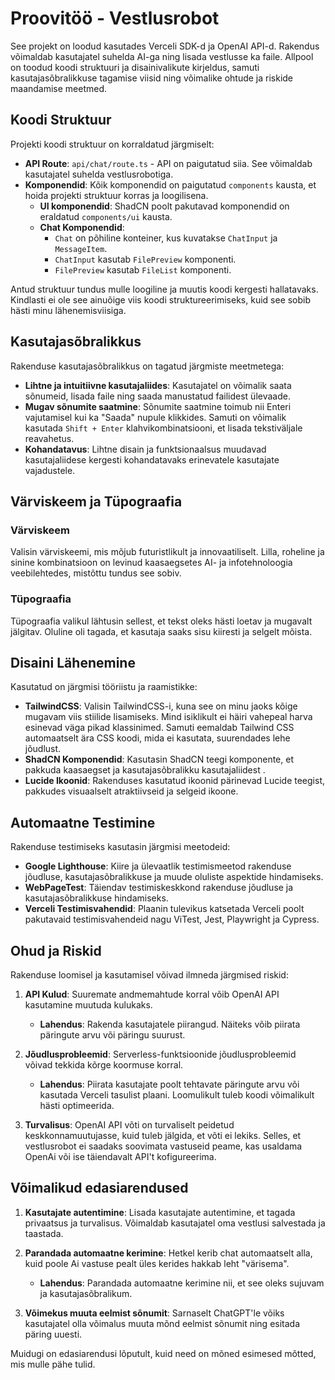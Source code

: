 # Proovitöö - Vestlusrobot

See projekt on loodud kasutades Verceli SDK-d ja OpenAI API-d. Rakendus võimaldab kasutajatel suhelda AI-ga ning lisada vestlusse ka faile. Allpool on toodud koodi struktuuri ja disainivalikute kirjeldus, samuti kasutajasõbralikkuse tagamise viisid ning võimalike ohtude ja riskide maandamise meetmed.

## Koodi Struktuur

Projekti koodi struktuur on korraldatud järgmiselt:

- **API Route**: `api/chat/route.ts` - API on paigutatud siia. See võimaldab kasutajatel suhelda vestlusrobotiga.
- **Komponendid**: Kõik komponendid on paigutatud `components` kausta, et hoida projekti struktuur korras ja loogilisena.
    - **UI komponendid**: ShadCN poolt pakutavad komponendid on eraldatud `components/ui` kausta.
    - **Chat Komponendid**:
        - `Chat` on põhiline konteiner, kus kuvatakse `ChatInput` ja `MessageItem`.
        - `ChatInput` kasutab `FilePreview` komponenti.
        - `FilePreview` kasutab `FileList` komponenti.

Antud struktuur tundus mulle loogiline ja muutis koodi kergesti hallatavaks. Kindlasti ei ole see ainuõige viis koodi struktureerimiseks, kuid see sobib hästi minu lähenemisviisiga.

## Kasutajasõbralikkus

Rakenduse kasutajasõbralikkus on tagatud järgmiste meetmetega:

- **Lihtne ja intuitiivne kasutajaliides**: Kasutajatel on võimalik saata sõnumeid, lisada faile ning saada manustatud failidest ülevaade.
- **Mugav sõnumite saatmine**: Sõnumite saatmine toimub nii Enteri vajutamisel kui ka "Saada" nupule klikkides. Samuti on võimalik kasutada `Shift + Enter` klahvikombinatsiooni, et lisada tekstiväljale reavahetus.
- **Kohandatavus**: Lihtne disain ja funktsionaalsus muudavad kasutajaliidese kergesti kohandatavaks erinevatele kasutajate vajadustele.

## Värviskeem ja Tüpograafia

### Värviskeem

Valisin värviskeemi, mis mõjub futuristlikult ja innovaatiliselt. Lilla, roheline ja sinine kombinatsioon on levinud kaasaegsetes AI- ja infotehnoloogia veebilehtedes, mistõttu tundus see sobiv.

### Tüpograafia

Tüpograafia valikul lähtusin sellest, et tekst oleks hästi loetav ja mugavalt jälgitav. Oluline oli tagada, et kasutaja saaks sisu kiiresti ja selgelt mõista.

## Disaini Lähenemine

Kasutatud on järgmisi tööriistu ja raamistikke:

- **TailwindCSS**: Valisin TailwindCSS-i, kuna see on minu jaoks kõige mugavam viis stiilide lisamiseks. Mind isiklikult ei häiri vahepeal harva esinevad väga pikad 
klassinimed. Samuti eemaldab Tailwind CSS automaatselt ära CSS koodi, mida ei kasutata, suurendades lehe jõudlust.
- **ShadCN Komponendid**: Kasutasin ShadCN teegi komponente, et pakkuda kaasaegset ja kasutajasõbralikku kasutajaliidest .
- **Lucide Ikoonid**: Rakenduses kasutatud ikoonid pärinevad Lucide teegist, pakkudes visuaalselt atraktiivseid ja selgeid ikoone.

## Automaatne Testimine

Rakenduse testimiseks kasutasin järgmisi meetodeid:

- **Google Lighthouse**: Kiire ja ülevaatlik testimismeetod rakenduse jõudluse, kasutajasõbralikkuse ja muude oluliste aspektide hindamiseks.
- **WebPageTest**: Täiendav testimiskeskkond rakenduse jõudluse ja kasutajasõbralikkuse hindamiseks.
- **Verceli Testimisvahendid**: Plaanin tulevikus katsetada Verceli poolt pakutavaid testimisvahendeid nagu ViTest, Jest, Playwright ja Cypress.

## Ohud ja Riskid

Rakenduse loomisel ja kasutamisel võivad ilmneda järgmised riskid:

1. **API Kulud**: Suuremate andmemahtude korral võib OpenAI API kasutamine muutuda kulukaks.
    - **Lahendus**: Rakenda kasutajatele piirangud. Näiteks võib piirata päringute arvu või päringu suurust.

2. **Jõudlusprobleemid**: Serverless-funktsioonide jõudlusprobleemid võivad tekkida kõrge koormuse korral.
    - **Lahendus**: Piirata kasutajate poolt tehtavate päringute arvu või kasutada Verceli tasulist plaani. 
   Loomulikult tuleb koodi võimalikult hästi optimeerida.

3. **Turvalisus**: OpenAI API võti on turvaliselt peidetud keskkonnamuutujasse, kuid tuleb jälgida, et võti ei lekiks.
Selles, et vestlusrobot ei saadaks soovimata vastuseid peame, kas usaldama OpenAi või ise täiendavalt API't kofigureerima.


## Võimalikud edasiarendused

1. **Kasutajate autentimine**: Lisada kasutajate autentimine, et tagada privaatsus ja turvalisus. Võimaldab kasutajatel oma vestlusi salvestada ja taastada.

2. **Parandada automaatne kerimine**: Hetkel kerib chat automaatselt alla, kuid poole Ai vastuse pealt üles kerides hakkab leht "värisema". 
    - **Lahendus**: Parandada automaatne kerimine nii, et see oleks sujuvam ja kasutajasõbralikum.

3. **Võimekus muuta eelmist sõnumit**: Sarnaselt ChatGPT'le võiks kasutajatel olla võimalus muuta mõnd eelmist sõnumit ning esitada päring uuesti.

Muidugi on edasiarendusi lõputult, kuid need on mõned esimesed mõtted, mis mulle pähe tulid.